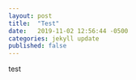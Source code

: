 ```yaml
---
layout: post
title:  "Test"
date:   2019-11-02 12:56:44 -0500
categories: jekyll update
published: false
---
```

test
